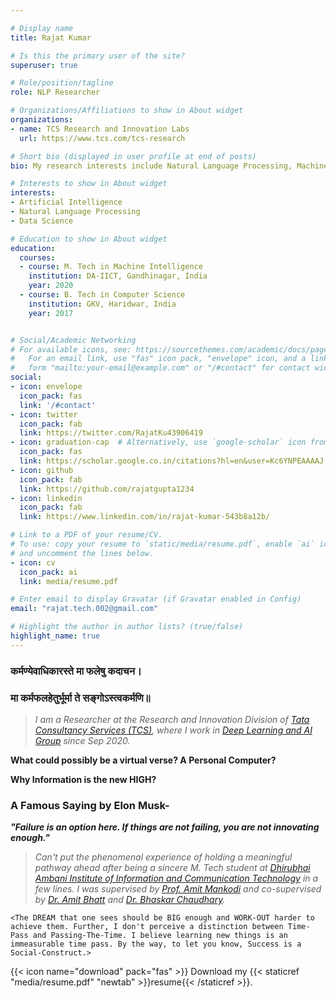 ```yaml
---

# Display name
title: Rajat Kumar  

# Is this the primary user of the site?
superuser: true

# Role/position/tagline
role: NLP Researcher 

# Organizations/Affiliations to show in About widget
organizations:
- name: TCS Research and Innovation Labs
  url: https://www.tcs.com/tcs-research

# Short bio (displayed in user profile at end of posts)
bio: My research interests include Natural Language Processing, Machine Learning and Data Science.

# Interests to show in About widget
interests:
- Artificial Intelligence
- Natural Language Processing
- Data Science

# Education to show in About widget
education:
  courses:
  - course: M. Tech in Machine Intelligence
    institution: DA-IICT, Gandhinagar, India
    year: 2020
  - course: B. Tech in Computer Science 
    institution: GKV, Haridwar, India
    year: 2017


# Social/Academic Networking
# For available icons, see: https://sourcethemes.com/academic/docs/page-builder/#icons
#   For an email link, use "fas" icon pack, "envelope" icon, and a link in the
#   form "mailto:your-email@example.com" or "/#contact" for contact widget.
social:
- icon: envelope
  icon_pack: fas
  link: '/#contact'
- icon: twitter
  icon_pack: fab
  link: https://twitter.com/RajatKu43906419
- icon: graduation-cap  # Alternatively, use `google-scholar` icon from `ai` icon pack
  icon_pack: fas
  link: https://scholar.google.co.in/citations?hl=en&user=Kc6YNPEAAAAJ
- icon: github
  icon_pack: fab
  link: https://github.com/rajatgupta1234
- icon: linkedin
  icon_pack: fab
  link: https://www.linkedin.com/in/rajat-kumar-543b8a12b/

# Link to a PDF of your resume/CV.
# To use: copy your resume to `static/media/resume.pdf`, enable `ai` icons in `params.toml`, 
# and uncomment the lines below.
- icon: cv
  icon_pack: ai
  link: media/resume.pdf

# Enter email to display Gravatar (if Gravatar enabled in Config)
email: "rajat.tech.002@gmail.com"

# Highlight the author in author lists? (true/false)
highlight_name: true
---
```

### **कर्मण्येवाधिकारस्ते मा फलेषु कदाचन।**

### **मा कर्मफलहेतुर्भूर्मा ते सङ्गोऽस्त्वकर्मणि॥**

>_I am a Researcher at the Research and Innovation Division of [Tata Consultancy Services (TCS)](https://www.tcs.com/research-and-innovation), where I work  in [Deep Learning and AI Group](https://www.tcs.com/bridging-the-human-machine-divide) since Sep 2020._ 

**What could possibly be a virtual verse? A Personal Computer?**

**Why Information is the new HIGH?**


### A Famous Saying by Elon Musk-

___"Failure is an option here. If things are not failing, you are not innovating enough."___


>_Can't put the phenomenal experience of holding a meaningful pathway ahead after being a sincere M. Tech student at [Dhirubhai Ambani Institute of Information and Communication Technology](https://www.daiict.ac.in/) in a few lines. I was supervised by [Prof. Amit Mankodi](https://www.daiict.ac.in/profile/amit-mankodi/) and co-supervised by [Dr. Amit Bhatt](https://www.daiict.ac.in/profile/amit-bhatt/) and [Dr. Bhaskar Chaudhary](https://www.daiict.ac.in/profile/bhaskar-chaudhury/)._ 

`<The DREAM that one sees should be BIG enough and WORK-OUT harder to achieve them. Further, I don't perceive a distinction between Time-Pass and Passing-The-Time. I believe learning new things is an immeasurable time pass. By the way, to let you know, Success is a Social-Construct.>`



{{< icon name="download" pack="fas" >}} Download my {{< staticref "media/resume.pdf" "newtab" >}}resume{{< /staticref >}}.
